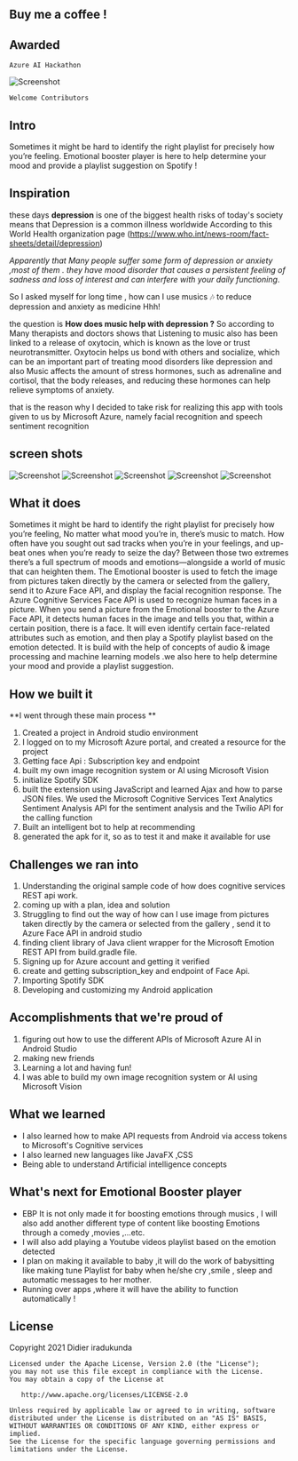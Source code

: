## Buy me a coffee ! 
    
    
## Awarded

    Azure AI Hackathon
    
    
    
![Screenshot](Capture.PNG)


    Welcome Contributors



## Intro

Sometimes it might be hard to identify the right playlist for precisely how you’re feeling. Emotional booster player  is here to help determine your mood and provide a playlist suggestion on Spotify !
## Inspiration
these days **depression**  is one of the biggest health risks of today's society means that Depression is a common illness worldwide According to  this  World Health organization page (https://www.who.int/news-room/fact-sheets/detail/depression) 

_Apparently that Many people suffer some form of depression or anxiety ,most of them . they have  mood disorder that causes a persistent feeling of sadness and loss of interest and can interfere with your daily functioning_.

So I asked myself for long time , how can I use  musics 🎶 to reduce depression and anxiety as medicine Hhh!

the question is **How does music help with depression ?**
So according to Many therapists and doctors  shows that Listening to music also has been linked to a release of oxytocin, which is known as the love or trust neurotransmitter. Oxytocin helps us bond with others and socialize, which can be an important part of treating mood disorders like depression and also Music affects the amount of stress hormones, such as adrenaline and cortisol, that the body releases, and reducing these hormones can help relieve symptoms of anxiety.

that is the reason why I decided to take risk for realizing this app with tools given to us by Microsoft Azure, namely facial recognition and speech sentiment recognition  

## screen shots 

![Screenshot](gallery.jpg)
![Screenshot](gallery%20(4).jpg)
![Screenshot](gallery%20(3).jpg)
![Screenshot](gallery%20(1).jpg)
![Screenshot](gallery%20(2).jpg)




## What it does

Sometimes it might be hard to identify the right playlist for precisely how you’re feeling,
No matter what mood you’re in, there’s music to match. How often have you sought out sad tracks when you’re in your feelings, and up-beat ones when you’re ready to seize the day? Between those two extremes there’s a full spectrum of moods and emotions—alongside a world of music that can heighten them. 
The Emotional booster is used to fetch the image from pictures taken directly by the camera or selected from the gallery, send it to Azure Face API, and display the facial recognition response. The Azure Cognitive Services Face API is used to recognize human faces in a picture. When you send a picture from the Emotional booster  to the Azure Face API, it detects human faces in the image and tells you that, within a certain position, there is a face. It will even identify certain face-related attributes such as  emotion, and then play a Spotify playlist based on the emotion detected. It is build with the help of concepts of audio & image processing and machine learning models .we also here to help determine your mood and provide a playlist suggestion.

## How we built it

**I went through these main process **

1. Created a project in Android studio environment 
2. I logged on to my Microsoft Azure portal, and created a resource for the project
3. Getting face Api : Subscription key  and endpoint 
4. built my own image recognition system or AI using Microsoft Vision
5. initialize Spotify SDK
6. built the extension using JavaScript and learned Ajax and how to parse JSON files. We used the Microsoft Cognitive Services Text Analytics Sentiment Analysis API for the sentiment analysis and the Twilio API for the calling function
7. Built an intelligent bot to help at recommending 
8. generated the apk for it, so as to test it and make it available for use

## Challenges we ran into

1. Understanding the original sample code  of  how does cognitive services REST api work.
2. coming  up with a plan, idea and solution
3. Struggling to find out the way of how can I use  image from pictures taken directly by the camera or selected from the gallery , send it to Azure Face API in android studio 
4. finding client library of Java client wrapper for the Microsoft Emotion REST API  from build.gradle file.
5. Signing up for Azure account and getting it verified
6. create and getting  subscription_key  and endpoint of Face  Api.
7. Importing Spotify SDK
8. Developing and customizing my Android application


## Accomplishments that we're proud of

1. figuring out how to use the different APIs of Microsoft Azure AI in Android Studio
2. making new friends 
3. Learning a lot and having fun!
4. I was able to build my own image recognition system or AI using Microsoft Vision

## What we learned

- I also learned how to make API requests from Android via access tokens to Microsoft's Cognitive services
- I also learned new languages like JavaFX ,CSS 
- Being able to understand Artificial intelligence concepts

## What's next for Emotional Booster player
-  EBP It is not only  made it  for  boosting emotions through musics , I will also add another different type of content like boosting Emotions through a comedy ,movies ,...etc. 
- I will also add  playing  a Youtube videos playlist based on the emotion detected 
- I plan on making it available to baby  ,it will do the work of babysitting like making tune Playlist for baby when he/she cry ,smile , sleep and  automatic messages to her mother.
- Running over apps ,where it will have the ability to function automatically !




## License 


   Copyright 2021 Didier iradukunda

    Licensed under the Apache License, Version 2.0 (the "License");
    you may not use this file except in compliance with the License.
    You may obtain a copy of the License at

       http://www.apache.org/licenses/LICENSE-2.0

    Unless required by applicable law or agreed to in writing, software
    distributed under the License is distributed on an "AS IS" BASIS,
    WITHOUT WARRANTIES OR CONDITIONS OF ANY KIND, either express or implied.
    See the License for the specific language governing permissions and
    limitations under the License.

